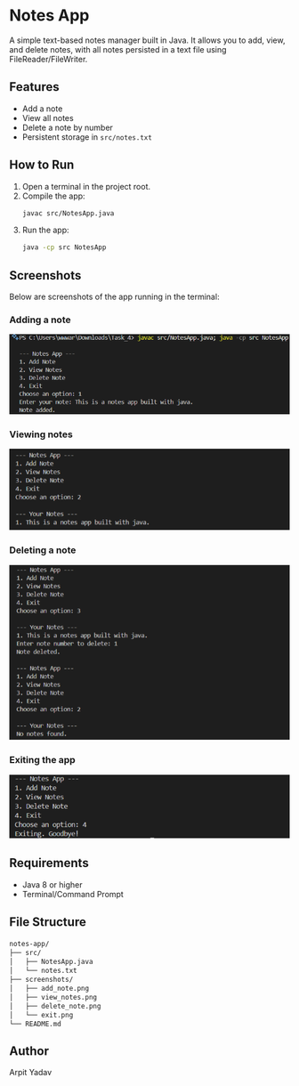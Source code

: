 # Notes App

A simple text-based notes manager built in Java. It allows you to add, view, and delete notes, with all notes persisted in a text file using FileReader/FileWriter.

## Features
- Add a note
- View all notes
- Delete a note by number
- Persistent storage in `src/notes.txt`

## How to Run
1. Open a terminal in the project root.
2. Compile the app:
   ```sh
   javac src/NotesApp.java
   ```
3. Run the app:
   ```sh
   java -cp src NotesApp
   ```

## Screenshots
Below are screenshots of the app running in the terminal:

### Adding a note
![Adding a note](screenshots/add_note.png)

### Viewing notes
![Viewing notes](screenshots/view_notes.png)

### Deleting a note
![Deleting a note](screenshots/delete_note.png)

### Exiting the app
![Exiting the app](screenshots/exit.png)

## Requirements
- Java 8 or higher
- Terminal/Command Prompt

## File Structure
```
notes-app/
├── src/
│   ├── NotesApp.java
│   └── notes.txt
├── screenshots/
│   ├── add_note.png
│   ├── view_notes.png
│   ├── delete_note.png
│   └── exit.png
└── README.md
```

## Author
Arpit Yadav
